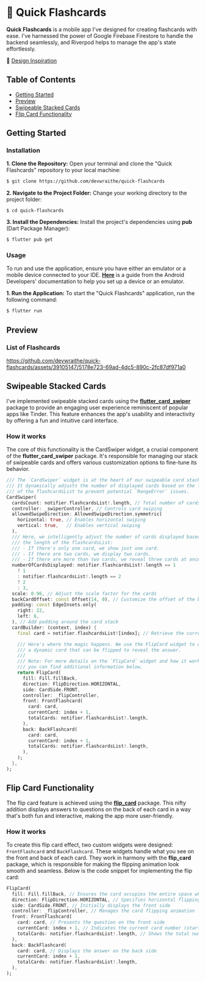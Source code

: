 # 📑 Quick Flashcards
**Quick Flashcards** is a mobile app I've designed for creating flashcards with ease. I've harnessed the power of Google Firebase Firestore to handle the backend seamlessly, and Riverpod helps to manage the app's state effortlessly. 

🎨 [Design Inspiration](https://dribbble.com/shots/8258284-Flashcards-x-Tinder)

## Table of Contents
- [Getting Started](#getting-started)
- [Preview](#preview)
- [Swipeable Stacked Cards](#swipeable-stacked-cards)
- [Flip Card Functionality](#flip-card-functionality)

## Getting Started

### Installation

**1. Clone the Repository:** Open your terminal and clone the "Quick Flashcards" repository to your local machine:

```sh
$ git clone https://github.com/devwraithe/quick-flashcards
```

**2. Navigate to the Project Folder:** Change your working directory to the project folder:

```
$ cd quick-flashcards
```

**3. Install the Dependencies:** Install the project's dependencies using **pub** (Dart Package Manager):

```sh
$ flutter pub get
```

### Usage

To run and use the application, ensure you have either an emulator or a mobile device connected to your IDE. **[Here](https://developer.android.com/design-for-safety/privacy-sandbox/download#:~:text=Set%20up%20an%20Android%20device%20emulator%20image,-To%20set%20up&text=In%20Android%20Studio%2C%20go%20to,it%20isn't%20already%20installed.)** is a guide from the Android Developers' documentation to help you set up a device or an emulator.

**1. Run the Application:** To start the "Quick Flashcards" application, run the following command:

```sh
$ flutter run
```

## Preview
### List of Flashcards
https://github.com/devwraithe/quick-flashcards/assets/39105147/5178e723-69ad-4dc5-890c-2fc87df971a0

## Swipeable Stacked Cards
I've implemented swipeable stacked cards using the **[flutter_card_swiper](https://pub.dev/packages/flutter_card_swiper)** package to provide an engaging user experience reminiscent of popular apps like Tinder. This feature enhances the app's usability and interactivity by offering a fun and intuitive card interface.

### How it works
The core of this functionality is the CardSwiper widget, a crucial component of the **flutter_card_swiper** package. It's responsible for managing our stack of swipeable cards and offers various customization options to fine-tune its behavior.
```dart
/// The `CardSwiper` widget is at the heart of our swipeable card stack.
/// It dynamically adjusts the number of displayed cards based on the length
/// of the flashcardsList to prevent potential `RangeError` issues.
CardSwiper(
  cardsCount: notifier.flashcardsList!.length, // Total number of cards in the stack
  controller: _swiperController, // Controls card swiping
  allowedSwipeDirection: AllowedSwipeDirection.symmetric(
    horizontal: true, // Enables horizontal swiping
    vertical: true,   // Enables vertical swiping
  ),
  /// Here, we intelligently adjust the number of cards displayed based on
  /// the length of the flashcardsList:
  /// - If there's only one card, we show just one card.
  /// - If there are two cards, we display two cards.
  /// - If there are more than two cards, we reveal three cards at once.
  numberOfCardsDisplayed: notifier.flashcardsList!.length == 1
    ? 1
    : notifier.flashcardsList!.length == 2
    ? 2
    : 3,
  scale: 0.96, // Adjust the scale factor for the cards
  backCardOffset: const Offset(14, 0), // Customize the offset of the back cards
  padding: const EdgeInsets.only(
    right: 22,
    left: 6,
  ), // Add padding around the card stack
  cardBuilder: (context, index) {
    final card = notifier.flashcardsList![index]; // Retrieve the current card

    /// Here's where the magic happens. We use the FlipCard widget to create
    /// a dynamic card that can be flipped to reveal the answer.
    ///
    /// Note: For more details on the `FlipCard` widget and how it works, 
    /// you can find additional information below.
    return FlipCard(
      fill: Fill.fillBack,
      direction: FlipDirection.HORIZONTAL,
      side: CardSide.FRONT,
      controller: _flipController,
      front: FrontFlashcard(
        card: card,
        currentCard: index + 1,
        totalCards: notifier.flashcardsList!.length,
      ),
      back: BackFlashcard(
        card: card,
        currentCard: index + 1,
        totalCards: notifier.flashcardsList!.length,
      ),
    );
  },
);
```

## Flip Card Functionality
The flip card feature is achieved using the **[flip_card](https://pub.dev/packages/flip_card)** package. This nifty addition displays answers to questions on the back of each card in a way that's both fun and interactive, making the app more user-friendly.

### How it works
To create this flip card effect, two custom widgets were designed: `FrontFlashcard` and `BackFlashcard`. These widgets handle what you see on the front and back of each card. They work in harmony with the **flip_card** package, which is responsible for making the flipping animation look smooth and seamless. Below is the code snippet for implementing the flip card:
````dart
FlipCard(
  fill: Fill.fillBack, // Ensures the card occupies the entire space when flipped
  direction: FlipDirection.HORIZONTAL, // Specifies horizontal flipping
  side: CardSide.FRONT, // Initially displays the front side
  controller: _flipController, // Manages the card flipping animation
  front: FrontFlashcard(
    card: card, // Presents the question on the front side
    currentCard: index + 1, // Indicates the current card number (starting from 1)
    totalCards: notifier.flashcardsList!.length, // Shows the total number of cards
  ),
  back: BackFlashcard(
    card: card, // Displays the answer on the back side
    currentCard: index + 1,
    totalCards: notifier.flashcardsList!.length,
  ),
);

````
